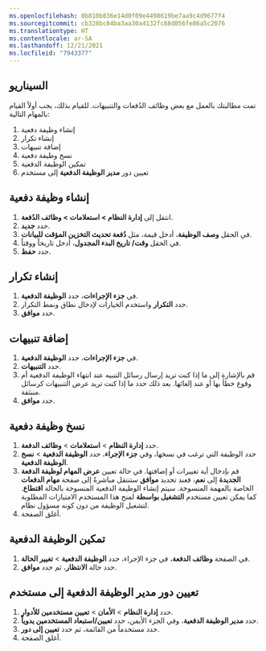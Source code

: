 ```yaml
---
ms.openlocfilehash: 0b810b836e14d0f09e4498619be7aa9c4d9677f4
ms.sourcegitcommit: cb328bc84ba3aa30a4132fc88d056fe86a5c2076
ms.translationtype: HT
ms.contentlocale: ar-SA
ms.lasthandoff: 12/21/2021
ms.locfileid: "7943377"
---
```

## <a name="scenario"></a>السيناريو

تمت مطالبتك بالعمل مع بعض وظائف الدُفعات والتنبيهات. للقيام بذلك، يجب أولاً القيام بالمهام التالية:

1. إنشاء وظيفة دفعية
1. إنشاء تكرار
1. إضافة تنبيهات
1. نسخ وظيفة دفعية
1. تمكين الوظيفة الدفعية
1. تعيين دور **مدير الوظيفة الدفعية** إلى مستخدم


## <a name="create-a-batch-job"></a>إنشاء وظيفة دفعية

1. انتقل إلى **إدارة النظام > استعلامات > وظائف الدُفعة**.
2. حدد **جديد‏‎**.
3. في الحقل **وصف الوظيفة**، أدخل قيمة، مثل **دُفعة تحديث التخزين المؤقت للبيانات**.
4. في الحقل **وقت/ تاريخ البدء المجدول**، أدخل تاريخاً ووقتاً.
5. حدد **حفظ**.

## <a name="create-a-recurrence"></a>إنشاء تكرار

1. في **جزء الإجراءات**، حدد **الوظيفة الدفعية**.
2. حدد **التكرار** واستخدم الخيارات لإدخال نطاق ونمط التكرار.
3. حدد **موافق**.

## <a name="add-alerts"></a>إضافة تنبيهات 

1. في **جزء الإجراءات**، حدد **الوظيفة الدفعية**.
2. حدد **التنبيهات**.
3. قم بالإشارة إلى ما إذا كنت تريد إرسال رسائل التنبيه عند انتهاء الوظيفة الدفعية أم وقوع خطأ بها أو عند إلغائها. بعد ذلك حدد ما إذا كنت تريد عرض التنبيهات كرسائل منبثقة.
4. حدد **موافق**.


## <a name="copy-a-batch-job"></a>نسخ وظيفة دفعية

1.  حدد **إدارة النظام** > **استعلامات** > **وظائف الدفعة**.
2.  حدد الوظيفة التي ترغب في نسخها، وفي **جزء الإجراء**، حدد **الوظيفة الدفعية** > **نسخ الوظيفة الدفعية**.
3.  قم بإدخال أية تغييرات أو إضافتها. في حالة تعيين **عرض المهام لوظيفة الدفعة الجديدة** إلى **نعم**، فعند تحديد **موافق** ستنتقل مباشرةً إلى صفحة **مهام الدفعات** الخاصة بالمهمة المنسوخة. سيتم إنشاء الوظيفة الدفعية المنسوخة بالحالة **اقتطاع**. كما يمكن تعيين مستخدم **التشغيل بواسطة** لمنح هذا المستخدم الامتيازات المطلوبة لتشغيل الوظيفة من دون كونه مسؤول نظام.
5. أغلق الصفحة.

## <a name="enable-the-batch-job"></a>تمكين الوظيفة الدفعية

1.  في الصفحة **وظائف الدفعة**، في جزء الإجراء، حدد **الوظيفة الدفعية** > **تغيير الحالة**.
2.  حدد حالة **الانتظار**، ثم حدد **موافق**.


## <a name="assign-the-batch-job-manager-role-to-a-user"></a>تعيين دور مدير الوظيفة الدفعية إلى مستخدم

1. حدد **إدارة النظام** > **الأمان** > **تعيين مستخدمين للأدوار**.
2. حدد **مدير الوظيفة الدفعية**، وفي الجزء الأيمن، حدد **تعيين/استبعاد المستخدمين يدوياً**. 
3. حدد مستخدماً من القائمة، ثم حدد **تعيين إلى دور**. 
4. أغلق الصفحة.
